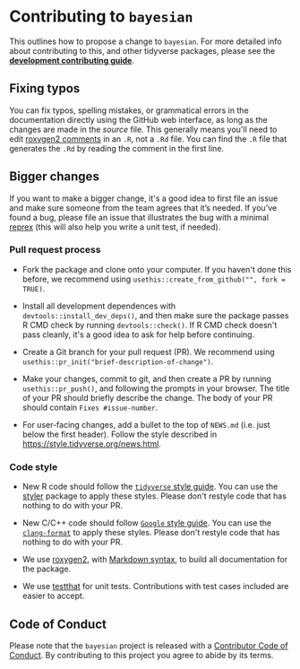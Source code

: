 # Contributing to `bayesian`

This outlines how to propose a change to `bayesian`.
For more detailed info about contributing to this, and other tidyverse packages, please see the
[**development contributing guide**](https://rstd.io/tidy-contrib).

## Fixing typos

You can fix typos, spelling mistakes, or grammatical errors in the documentation directly using the GitHub web interface, as long as the changes are made in the _source_ file.
This generally means you'll need to edit [roxygen2 comments](https://roxygen2.r-lib.org/articles/roxygen2.html) in an `.R`, not a `.Rd` file.
You can find the `.R` file that generates the `.Rd` by reading the comment in the first line.

## Bigger changes

If you want to make a bigger change, it's a good idea to first file an issue and make sure someone from the team agrees that it’s needed.
If you’ve found a bug, please file an issue that illustrates the bug with a minimal
[reprex](https://www.tidyverse.org/help/#reprex) (this will also help you write a unit test, if needed).

### Pull request process

*   Fork the package and clone onto your computer. If you haven't done this before, we recommend using `usethis::create_from_github("", fork = TRUE)`.

*   Install all development dependences with `devtools::install_dev_deps()`, and then make sure the package passes R CMD check by running `devtools::check()`.
    If R CMD check doesn't pass cleanly, it's a good idea to ask for help before continuing.
*   Create a Git branch for your pull request (PR). We recommend using `usethis::pr_init("brief-description-of-change")`.

*   Make your changes, commit to git, and then create a PR by running `usethis::pr_push()`, and following the prompts in your browser.
    The title of your PR should briefly describe the change.
    The body of your PR should contain `Fixes #issue-number`.

*  For user-facing changes, add a bullet to the top of `NEWS.md` (i.e. just below the first header). Follow the style described in <https://style.tidyverse.org/news.html>.

### Code style

*  New R code should follow the [`tidyverse` style guide](https://style.tidyverse.org).
   You can use the [styler](https://CRAN.R-project.org/package=styler) package to apply these styles.
   Please don't restyle code that has nothing to do with your PR.

*  New C/C++ code should follow [`Google` style guide](https://google.github.io/styleguide/cppguide.html).
   You can use the [`clang-format`](https://clang.llvm.org/docs/ClangFormat.html) to apply these styles.
   Please don't restyle code that has nothing to do with your PR.

*  We use [roxygen2](https://cran.r-project.org/package=roxygen2),
   with [Markdown syntax](https://cran.r-project.org/web/packages/roxygen2/vignettes/rd-formatting.html),
   to build all documentation for the package.

*  We use [testthat](https://cran.r-project.org/package=testthat) for unit tests.
   Contributions with test cases included are easier to accept.

## Code of Conduct

Please note that the `bayesian` project is released with a
[Contributor Code of Conduct](CODE_OF_CONDUCT.md). By contributing to this
project you agree to abide by its terms.
